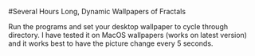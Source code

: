 #Several Hours Long, Dynamic Wallpapers of Fractals

Run the programs and set your desktop wallpaper to cycle through directory. 
I have tested it on MacOS wallpapers (works on latest version) and it works best to have the picture change every 5 seconds.


